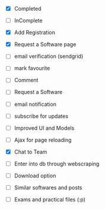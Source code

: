 - [x] Completed
- [ ] InComplete

- [x] Add Registration
- [x] Request a Software page
- [ ] email verification (sendgrid)
- [ ] mark favourite
- [ ] Comment
- [ ] Request a Software 
- [ ] email notification
- [ ] subscribe for updates
- [ ] Improved UI and Models
- [ ] Ajax for page reloading
- [x] Chat to Team
- [ ] Enter into db through webscraping
- [ ] Download option
- [ ] Similar softwares and posts
- [ ] Exams and practical files (:p)